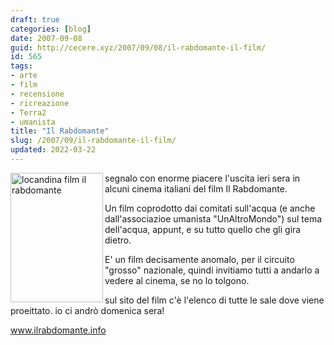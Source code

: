 ```yaml
---
draft: true
categories: [blog]
date: 2007-09-08
guid: http://cecere.xyz/2007/09/08/il-rabdomante-il-film/
id: 565
tags:
- arte
- film
- recensione
- ricreazione
- Terra2
- umanista
title: "Il Rabdomante"
slug: /2007/09/il-rabdomante-il-film/
updated: 2022-03-22
---
```


<a href="http://www.ilrabdomante.info" target="_blank"><img src="http://cecere.xyz/wp-content/uploads/sites/3/2007/09/il-rabdomante-film.jpg" title="locandina film il rabdomante" alt="locandina film il rabdomante" align="left" height="207" width="148" /></a>


segnalo con enorme piacere l'uscita ieri sera in alcuni cinema italiani del film Il Rabdomante.
  
Un film coprodotto dai comitati sull'acqua (e anche dall'associazioe umanista "UnAltroMondo") sul tema dell'acqua, appunt, e su tutto quello che gli gira dietro.

E' un film decisamente anomalo, per il circuito "grosso" nazionale, quindi invitiamo tutti a andarlo a vedere al cinema, se no lo tolgono.

sul sito del film c'è l'elenco di tutte le sale dove viene proeittato. io ci andrò domenica sera!

<a href="http://www.ilrabdomante.info" target="_blank">www.ilrabdomante.info</a>